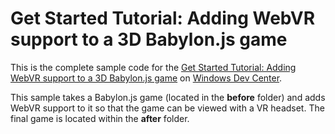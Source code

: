 # Get Started Tutorial: Adding WebVR support to a 3D Babylon.js game

This is the complete sample code for the [Get Started Tutorial: Adding WebVR support to a 3D Babylon.js game](https://docs.microsoft.com/en-us/windows/uwp/get-started/adding-webvr-to-a-babylonjs-game) on [Windows Dev Center](https://developer.microsoft.com/en-us/windows).

This sample takes a Babylon.js game (located in the **before** folder) and adds WebVR support to it so that the game can be viewed with a VR headset.
The final game is located within the **after** folder.
